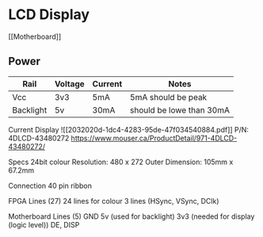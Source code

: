 # LCD Display
[[Motherboard]]


## Power

| Rail      | Voltage | Current | Notes                    |
| --------- | ------- | ------- | ------------------------ |
| Vcc       | 3v3     | 5mA     | 5mA should be peak       |
| Backlight | 5v      | 30mA    | should be lowe than 30mA |

Current Display ![[2032020d-1dc4-4283-95de-47f034540884.pdf]]
P/N: 4DLCD-43480272
https://www.mouser.ca/ProductDetail/971-4DLCD-43480272/

Specs
24bit colour
Resolution: 480 x 272
Outer Dimension: 105mm x 67.2mm

Connection
40 pin ribbon

FPGA Lines (27)
24 lines for colour
3 lines (HSync, VSync, DClk)

Motherboard Lines (5)
GND
5v (used for backlight)
3v3 (needed for display (logic level))
DE, DISP